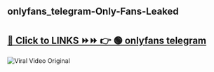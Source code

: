 
 ## onlyfans_telegram-Only-Fans-Leaked

# <h2><a href="https://clipsfans.com/onlyfans_telegram&ref=git">🔗 Click to LINKS ⏩⏩ 👉 🟢 onlyfans telegram </a></h2>

<a href="https://clipsfans.com/onlyfans_telegram&ref=git" rel="nofollow" data-target="animated-image.originalLink"><img src="https://i.ibb.co.com/xMMVF88/686577567.gif" alt="Viral Video Original" style="max-width: 100%; display: inline-block;" data-target="animated-image.originalImage"></a>
